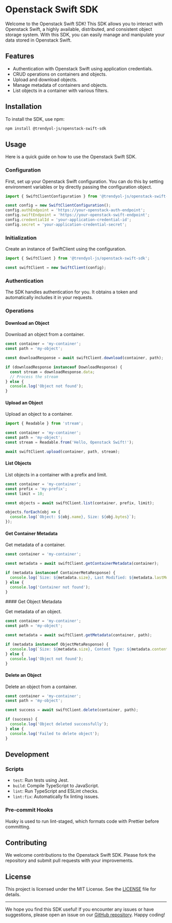 # Openstack Swift SDK

Welcome to the Openstack Swift SDK! This SDK allows you to interact with Openstack Swift, a highly available, distributed, and consistent object storage system. With this SDK, you can easily manage and manipulate your data stored in Openstack Swift.

## Features

- Authentication with Openstack Swift using application credentials.
- CRUD operations on containers and objects.
- Upload and download objects.
- Manage metadata of containers and objects.
- List objects in a container with various filters.

## Installation

To install the SDK, use npm:

```bash
npm install @trendyol-js/openstack-swift-sdk
```

## Usage

Here is a quick guide on how to use the Openstack Swift SDK.

### Configuration

First, set up your Openstack Swift configuration. You can do this by setting environment variables or by directly passing the configuration object.

```typescript
import { SwiftClientConfiguration } from '@trendyol-js/openstack-swift-sdk';

const config = new SwiftClientConfiguration();
config.authEndpoint = 'https://your-openstack-auth-endpoint';
config.swiftEndpoint = 'https://your-openstack-swift-endpoint';
config.credentialId = 'your-application-credential-id';
config.secret = 'your-application-credential-secret';
```

### Initialization

Create an instance of SwiftClient using the configuration.

```typescript
import { SwiftClient } from '@trendyol-js/openstack-swift-sdk';

const swiftClient = new SwiftClient(config);
```

### Authentication

The SDK handles authentication for you. It obtains a token and automatically includes it in your requests.

### Operations

#### Download an Object

Download an object from a container.

```typescript
const container = 'my-container';
const path = 'my-object';

const downloadResponse = await swiftClient.download(container, path);

if (downloadResponse instanceof DownloadResponse) {
  const stream = downloadResponse.data;
  // Process the stream
} else {
  console.log('Object not found');
}
```

#### Upload an Object

Upload an object to a container.

```typescript
import { Readable } from 'stream';

const container = 'my-container';
const path = 'my-object';
const stream = Readable.from('Hello, Openstack Swift!');

await swiftClient.upload(container, path, stream);
```

#### List Objects

List objects in a container with a prefix and limit.

```typescript
const container = 'my-container';
const prefix = 'my-prefix';
const limit = 10;

const objects = await swiftClient.list(container, prefix, limit);

objects.forEach(obj => {
  console.log(`Object: ${obj.name}, Size: ${obj.bytes}`);
});
```

#### Get Container Metadata

Get metadata of a container.

```typescript
const container = 'my-container';

const metadata = await swiftClient.getContainerMetadata(container);

if (metadata instanceof ContainerMetaResponse) {
  console.log(`Size: ${metadata.size}, Last Modified: ${metadata.lastModified}`);
} else {
  console.log('Container not found');
}
```

#### Get Object Metadata

Get metadata of an object.

```typescript
const container = 'my-container';
const path = 'my-object';

const metadata = await swiftClient.getMetadata(container, path);

if (metadata instanceof ObjectMetaResponse) {
  console.log(`Size: ${metadata.size}, Content Type: ${metadata.contentType}`);
} else {
  console.log('Object not found');
}
```

#### Delete an Object

Delete an object from a container.

```typescript
const container = 'my-container';
const path = 'my-object';

const success = await swiftClient.delete(container, path);

if (success) {
  console.log('Object deleted successfully');
} else {
  console.log('Failed to delete object');
}
```

## Development

### Scripts

- `test`: Run tests using Jest.
- `build`: Compile TypeScript to JavaScript.
- `lint`: Run TypeScript and ESLint checks.
- `lint:fix`: Automatically fix linting issues.

### Pre-commit Hooks

Husky is used to run lint-staged, which formats code with Prettier before committing.

## Contributing

We welcome contributions to the Openstack Swift SDK. Please fork the repository and submit pull requests with your improvements.

## License

This project is licensed under the MIT License. See the [LICENSE](./LICENSE) file for details.

---

We hope you find this SDK useful! If you encounter any issues or have suggestions, please open an issue on our [GitHub repository](https://github.com/Trendyol/openstack-swift-sdk). Happy coding!